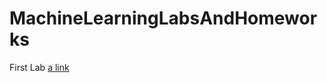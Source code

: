 # MachineLearningLabsAndHomeworks
First Lab
[a link](https://github.com/B3aRrrr/M8LabsAndHomeworks/blob/main/ML_FirstLab.ipynb)

